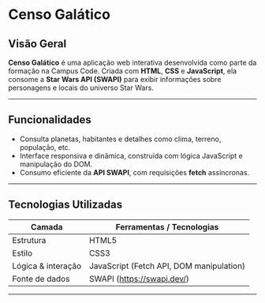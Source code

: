 # Censo Galático

##  Visão Geral
**Censo Galático** é uma aplicação web interativa desenvolvida como parte da formação na Campus Code. Criada com **HTML**, **CSS** e **JavaScript**, ela consome a **Star Wars API (SWAPI)** para exibir informações sobre personagens e locais do universo Star Wars.

---

##  Funcionalidades
- Consulta planetas, habitantes e detalhes como clima, terreno, população, etc.  
- Interface responsiva e dinâmica, construída com lógica JavaScript e manipulação do DOM.  
- Consumo eficiente da **API SWAPI**, com requisições **fetch** assíncronas.

---

##  Tecnologias Utilizadas
| Camada              | Ferramentas / Tecnologias                |
|---------------------|-------------------------------------------|
| Estrutura           | HTML5                                     |
| Estilo              | CSS3                                      |
| Lógica & interação  | JavaScript (Fetch API, DOM manipulation)  |
| Fonte de dados      | SWAPI (https://swapi.dev/)                |

---
